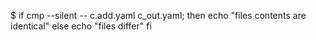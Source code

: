 $ if cmp --silent -- c.add.yaml c_out.yaml; then
  echo "files contents are identical"
else
  echo "files differ"
fi